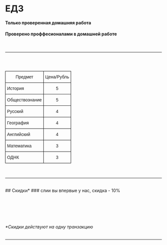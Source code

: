 # ЕДЗ
#### Только проверенная домашняя работа
#### Проверено проффесионалами в домашней работе

<style type="text/css">
.tg  {border-collapse:collapse;border-spacing:0;}
.tg td{border-color:black;border-style:solid;border-width:1px;font-family:Arial, sans-serif;font-size:14px;
  overflow:hidden;padding:10px 5px;word-break:normal;}
.tg th{border-color:black;border-style:solid;border-width:1px;font-family:Arial, sans-serif;font-size:14px;
  font-weight:normal;overflow:hidden;padding:10px 5px;word-break:normal;}
.tg .tg-baqh{text-align:center;vertical-align:top}
.tg .tg-0lax{text-align:left;vertical-align:top}
 #typing-text {
     color: #246904;
     border: solid 1px transparent;
     font-weight: bold;
     text-align: left;
     font-family: Arial, Helvetica, sans-serif;
     overflow: auto;
     background-color: transparent;
     font-size: 15px;
     padding: 5px;
     height: 30px;
     width: 300px;
     outline: none;
     resize: none;
     box-sizing: border-box;
}
  .Marquee-box {
     position: relative;
     display: inline-block;
     width: 500px;
     height: 80px;
  }
  .MyMarquee {
     text-align: center;
     font-weight: bold;
     width: 300px;
     height: 100%;
     font-size: 25px;
     border: 1px solid transparent;
     color: #0e6b00;
     font-family: Arial, Helvetica, sans-serif;
     vertical-align: middle;
     -webkit-box-sizing: border-box;
        -moz-box-sizing: border-box;
             box-sizing: border-box;
     background-color: transparent;

     text-shadow: 2px 2px 2px #A3A3A3;
  }
  .MyMarquee div {
     display: inline-block;
     vertical-align: middle;
  }
  .MyMarquee a, .MyMarquee img {
     display: inline-block;
     text-decoration: underline;
     color: #0e6b00;
     vertical-align: middle;
  }


</style>
<br>

___

<textarea id="typing-text" readonly></textarea>
<br>

<table class="tg">
<thead>
  <tr>
    <th class="tg-baqh">Предмет</th>
    <th class="tg-baqh">Цена/Рубль</th>
  </tr>
</thead>
<tbody>
  <tr>
    <td class="tg-0lax">История</td>
    <td class="tg-baqh">5</td>
  </tr>
  <tr>
    <td class="tg-0lax">Обществознание</td>
    <td class="tg-baqh">5</td>
  </tr>
  <tr>
    <td class="tg-0lax">Русский</td>
    <td class="tg-baqh">4</td>
  </tr>
  <tr>
    <td class="tg-0lax">География</td>
    <td class="tg-baqh">4</td>
  </tr>
  <tr>
    <td class="tg-0lax">Английский</td>
    <td class="tg-baqh">4</td>
  </tr>
  <tr>
    <td class="tg-0lax">Математика</td>
    <td class="tg-baqh">3</td>
  </tr>
  <tr>
    <td class="tg-0lax">ОДНК</td>
    <td class="tg-baqh">3</td>
  </tr>
</tbody>
</table>
<script>
(function () {
   var CharacterPos = 0;
   var MsgBuffer = "";
   var TypeDelay = 100; 
   var NxtMsgDelay = 1000;
   var MsgIndex = 0;
   var delay;
   var MsgArray = ["Мы работаем для:","202 кабинета!","Наша команда состоит из:","Григория","И","Руслана"];

   function StartTyping() {
      var id = document.getElementById("typing-text");
      if (CharacterPos != MsgArray[MsgIndex].length) {
         MsgBuffer  = MsgBuffer + MsgArray[MsgIndex].charAt(CharacterPos);
         id.value = MsgBuffer+"_";
         delay = TypeDelay;
         id.scrollTop = id.scrollHeight; 
      } else {
         delay = NxtMsgDelay;
         MsgBuffer   = "";
         CharacterPos = -1;
         if (MsgIndex!=MsgArray.length-1){
           MsgIndex++;
         }else {
           MsgIndex = 0;
         }
       }
       CharacterPos++;
       setTimeout(StartTyping,delay);
   }
StartTyping();
})();
</script>
<br>

___

<br>
## Скидки*
### слии вы впервые у нас, скидка - 10%
 <div class="Marquee-box">
   <marquee class="MyMarquee" id="my_marquee" direction="left" behavior="1" scrollamount="3" onmouseover="this.stop()" onmouseout="this.start()">
     <div>Приведи друга, и получи скидку 15%</div>
   </marquee>
 </div>


###### *Скидки действуют на одну транзакцию
<script>
  var message="Запрещаю Сохранять что-либо!!!";
  function clickIE4(){
     if (event.button==2){
           alert(message);
           return false;
        }
  }

   function clickNS4(e){
     if (document.layers||document.getElementById&&!document.all){
         if (e.which==2||e.which==3){
           alert(message);
           return false;
          }
      }
    }

   if (document.layers){
       document.captureEvents(Event.MOUSEDOWN);
       document.onmousedown=clickNS4;
   } else if (document.all&&!document.getElementById){
       document.onmousedown=clickIE4;
   }

   document.oncontextmenu=new Function("alert(message);return false")
 </script> 

___

<div class="copyright" align="center">
  <script>
    document.write('&copy;' );
    document.write(' 2021 - ');
    document.write(new Date().getFullYear());
    document.write(' edz - All Rights Reserved.');
    document.write('<br/>Last Updated : ');
    document.write(document.lastModified);
  </script>
</div>
